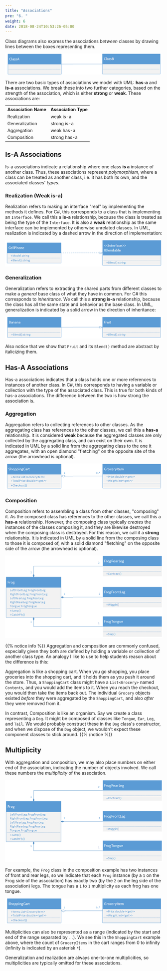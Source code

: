 ```yaml
---
title: "Associations"
pre: "6. "
weight: 6
date: 2018-08-24T10:53:26-05:00
---
```

Class diagrams also express the associations _between_ classes by drawing lines between the boxes representing them. 

![UML Association](/images/5.6.1.png)

There are two basic types of associations we model with UML: **has-a** and **is-a** associations.  We break these into two further categories, based on the strength of the association, which is either **strong** or **weak**.  These associations are:

<table>
  <tr>
    <th>Association Name</th>
    <th>Association Type</th>
  </tr>
  <tr>
    <td>Realization</td>
    <td>weak is-a</td>
  </tr>
  <tr>
    <td>Generalization</td>
    <td>strong is-a</td>
  </tr>
  <tr>
    <td>Aggregation</td>
    <td>weak has-a</td>
  </tr>
  <tr>
    <td>Composition</td>
    <td>strong has-a</td>
  </tr>
</table>

## Is-A Associations
Is-a associations indicate a relationship where one class __is a__ instance of another class.  Thus, these associations represent _polymorphism_, where a class can be treated as another class, i.e. it has both its own, and the associated classes' _types_.

### Realization (Weak is-a)
Realization refers to making an interface "real" by implementing the methods it defines.  For C#, this corresponds to a class that is implementing an `Interface`. We call this a **is-a** relationship, because the class is treated as being the type of the `Interface`.  It is also a **weak** relationship as the same interface can be implemented by otherwise unrelated classes.  In UML, realization is indicated by a dashed arrow in the direction of implementation:

![Realization in UML](/images/5.6.2.png)

### Generalization
Generalization refers to extracting the shared parts from different classes to make a *general* base class of what they have in common.  For C# this corresponds to _inheritance_.  We call this a **strong is-a** relationship, because the class has all the same state and behavior as the base class.  In UML, generalization is indicated by a solid arrow in the direction of inheritance:

![Generalization in UML](/images/5.6.3.png)

Also notice that we show that `Fruit` and its `Blend()` method are abstract by italicizing them.

## Has-A Associations
Has-a associations indicates that a class holds one or more references to instances of another class.   In C#, this corresponds to having a variable or collection with the type of the associated class. This is true for both kinds of has-a associations.  The difference between the two is how strong the association is.

### Aggregation 
Aggregation refers to collecting references to other classes.   As the aggregating class has references to the other classes, we call this a **has-a** relationship.  It is considered **weak** because the aggregated classes are only collected by the aggregating class, and can exist on their own.  It is indicated in UML by a solid line from the aggregating class to the one it aggregates, with an open diamond "fletching" on the opposite site of the arrow (the arrowhead is optional). 

![Aggregation in UML](/images/5.6.4.png)

### Composition
Composition refers to assembling a class from other classes, "composing" it.  As the composed class has references to the other classes, we call this a **has-a** relationship.  However, the composing class typically _creates_ the instances of the classes composing it, and they are likewise destroyed when the composing class is destroyed.  For this reason, we call it a **strong** relationship.  It is indicated in UML by a solid line from the composing class to those it is composed of, with a solid diamond "fletching" on the opposite side of the arrow (the arrowhead is optional).

![Composition in UML](/images/5.6.5.png)

{{% notice info %}}
Aggregation and composition are commonly confused, especially given they both are defined by holding a variable or collection of another class type.  An analogy I like to use to help students reason about the difference is this:

Aggregation is like a shopping cart.  When you go shopping, you place groceries into the shopping cart, and it holds them as you push it around the store.  Thus, a `ShoppingCart` class might have a `List<Grocery>` named `Contents`, and you would add the items to it.  When you reach the checkout, you would then take the items back out.  The individual `Grocery` objects existed _before_ they were aggregated by the `ShoppingCart`, and also _after_ they were removed from it.

In contrast, Composition is like an organism.  Say we create a class representing a `Dog`.  It might be composed of classes like `Tongue`, `Ear`, `Leg`, and `Tail`.  We would probably construct these in the `Dog` class's constructor, and when we dispose of the `Dog` object, we wouldn't expect these component classes to stick around.
{{% /notice %}}

## Multiplicity
With aggregation and composition, we may also place numbers on either end of the association, indicating the number of objects involved.  We call these numbers the _multiplicity_ of the association.

![Composition in UML](/images/5.6.5.png)

For example, the `Frog` class in the composition example has two instances of front and rear legs, so we indicate that each `Frog` instance (by a `1` on the Frog side of the association) has exactly two (by the `2` on the leg side of the association) legs.  The tongue has a `1` to `1` multiplicity as each frog has one tongue.

![Aggregation in UML](/images/5.6.4.png)

Multiplicities can also be represented as a range (indicated by the start and end of the range separated by `..`).  We see this in the `ShoppingCart` example above, where the count of `GroceryItems` in the cart ranges from 0 to infinity (infinity is indicated by an asterisk `*`).

Generalization and realization are always one-to-one multiplicities, so multiplicities are typically omitted for these associations.